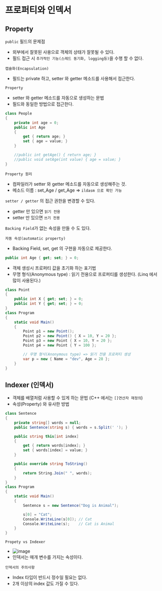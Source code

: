 # 프로퍼티와 인덱서

## Property
`public` 필드의 문제점
- 외부에서 잘못된 사용으로 객체의 상태가 잘못될 수 있다.
- 필드 접근 시 `추가적인 기능(스레드 동기화, logging등)`을 수행 할 수 없다.

`캡슐화(Encapsulation)`
- 필드는 private 하고, setter 와 getter 메소드를 사용해서 접근한다.

`Property`
- setter 와 getter 메소드를 자동으로 생성하는 문법
- 필드와 동일한 방법으로 접근한다.
```C#
class People
{
    private int age = 0;
    public int Age
    {
        get { return age; }
        set { age = value; }
    }

    //public int getAge() { return age; }
    //public void setAge(int value) { age = value; }
}
```

`Property 원리`
- 컴파일러가 setter 와 getter 메소드를 자동으로 생성해주는 것.
- 메소드 이름 : set_Age / get_Age => `ildasm 으로 확인 가능`

`setter / getter` 의 접근 권한을 변경할 수 있다.
- getter 만 있으면 `읽기 전용`
- setter 만 있으면 `쓰기 전용`

`Backing Field`가 없는 속성을 만들 수 도 있다.

`자동 속성(automatic property)`
- Backing Field, set, get 의 구현을 자동으로 제공한다.
```C#
public int Age { get; set; } = 0;
```

- 객체 생성시 프로퍼티 값을 초기화 하는 표기법
- 무명 형식(Anonymous type) : 읽기 전용으로 프로퍼티를 생성한다. (Linq 에서 많이 사용된다.)
```C#
class Point
{
    public int X { get; set; } = 0;
    public int Y { get; set; } = 0;
}
class Program
{
    static void Main()
    {
        Point p1 = new Point();
        Point p2 = new Point() { X = 10, Y = 20 };
        Point p3 = new Point { X = 10, Y = 20 };
        Point p4 = new Point { Y = 100 };

        // 무명 형식(Anonymous type) => 읽기 전용 프로퍼티 생성
        var p = new { Name = "dev", Age = 28 };
    }
}
```

## Indexer (인덱서)
- 객체를 배열처럼 사용할 수 있게 하는 문법 (C++ 에서는 `[]연산자 재정의`)
- 속성(Property) 와 유사한 방법
```C#
class Sentence
{
    private string[] words = null;
    public Sentence(string s) { words = s.Split(' '); }

    public string this[int index]
    {
        get { return words[index]; }
        set { words[index] = value; }
    }

    public override string ToString()
    {
        return String.Join(" ", words);
    }
}
class Program
{
    static void Main()
    {
        Sentence s = new Sentence("Dog is Animal");

        s[0] = "Cat";
        Console.WriteLine(s[0]); // Cat
        Console.WriteLine(s);    // Cat is Animal
    }
}
```

`Propety vs Indexer`
- ![image](https://user-images.githubusercontent.com/31722512/160447198-cb2559a2-bf38-413f-8cb2-48f0c7da048b.png)
- 인덱서는 매개 변수를 가지는 속성이다.

`인덱서의 주의사항`
- Index 타입이 반드시 정수일 필요는 없다.
- 2개 이상의 index 값도 가질 수 있다.
